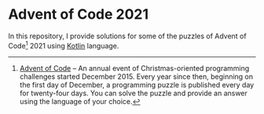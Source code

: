 # Advent of Code 2021

In this repository, I provide solutions for some of the puzzles of Advent of Code[^aoc] 2021 using [Kotlin][kotlin] language.

[^aoc]:
    [Advent of Code][aoc] – An annual event of Christmas-oriented programming challenges started December 2015.
    Every year since then, beginning on the first day of December, a programming puzzle is published every day for twenty-four days.
    You can solve the puzzle and provide an answer using the language of your choice.

[aoc]: https://adventofcode.com
[kotlin]: https://kotlinlang.org
